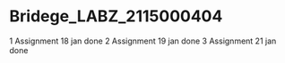 # Bridege_LABZ_2115000404
1 Assignment 18 jan done
2  Assignment 19 jan done
3  Assignment 21 jan done


